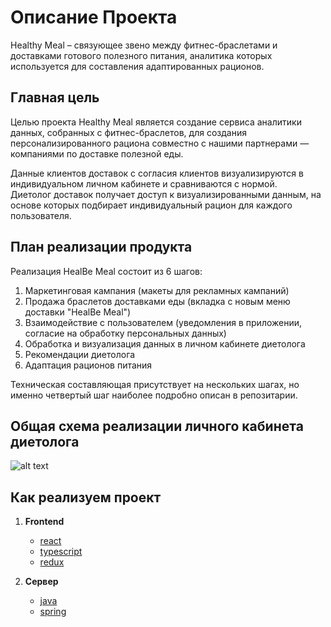# Описание Проекта

Healthy Meal –  связующее звено между фитнес-браслетами и доставками готового полезного питания,  аналитика которых  используется для   составления адаптированных рационов. 

## Главная цель

Целью проекта Healthy Meal является создание сервиса аналитики данных, собранных с фитнес-браслетов, для создания персонализированного 
рациона совместно с нашими партнерами — компаниями  по доставке полезной еды. 

Данные клиентов доставок с согласия клиентов визуализируются в индивидуальном личном кабинете и сравниваются с нормой.  
Диетолог доставок  получает доступ к визуализированными данным, на основе которых подбирает индивидуальный рацион для каждого пользователя.

## План реализации продукта

Реализация HealBe Meal состоит из 6 шагов: 

1. Маркетинговая кампания (макеты для рекламных кампаний)
2. Продажа браслетов доставками еды (вкладка с новым меню доставки "HealBe Meal")
3. Взаимодействие с пользователем (уведомления в приложении, согласие на обработку персональных данных)
4. Обработка и визуализация данных в личном кабинете диетолога
5. Рекомендации диетолога
6. Адаптация рационов  питания

Техническая составляющая присутствует на нескольких шагах, но именно четвертый шаг наиболее подробно описан в репозитарии.

## Общая схема реализации личного кабинета диетолога
  
![alt text](https://github.com/Healbe-Meal/wiki/blob/main/assets/mvp%20scheme.png)

## Как реализуем проект

1. **Frontend**
    - [react](https://reactjs.org)
    - [typescript](https://www.typescriptlang.org)
    - [redux](https://redux.js.org)

2. **Сервер**
    - [java](https://www.java.com/en/)
    - [spring](https://spring.io)
